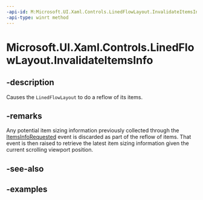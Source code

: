 ```yaml
---
-api-id: M:Microsoft.UI.Xaml.Controls.LinedFlowLayout.InvalidateItemsInfo
-api-type: winrt method
---
```


# Microsoft.UI.Xaml.Controls.LinedFlowLayout.InvalidateItemsInfo

<!--
public void InvalidateItemsInfo ();
-->


## -description

Causes the `LinedFlowLayout` to do a reflow of its items.

## -remarks

Any potential item sizing information previously collected through the [ItemsInfoRequested](linedflowlayout_itemsinforequested.md) event is discarded as part of the reflow of items. That event is then raised to retrieve the latest item sizing information given the current scrolling viewport position.

## -see-also

## -examples


